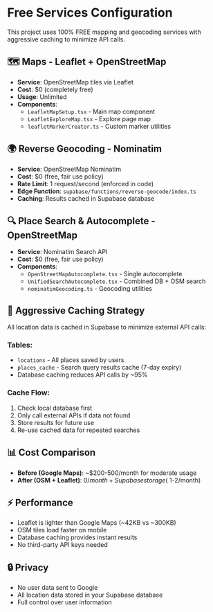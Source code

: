 # Free Services Configuration

This project uses 100% FREE mapping and geocoding services with aggressive caching to minimize API calls.

## 🗺️ Maps - Leaflet + OpenStreetMap
- **Service**: OpenStreetMap tiles via Leaflet
- **Cost**: $0 (completely free)
- **Usage**: Unlimited
- **Components**: 
  - `LeafletMapSetup.tsx` - Main map component
  - `LeafletExploreMap.tsx` - Explore page map
  - `leafletMarkerCreator.ts` - Custom marker utilities

## 🌍 Reverse Geocoding - Nominatim
- **Service**: OpenStreetMap Nominatim
- **Cost**: $0 (free, fair use policy)
- **Rate Limit**: 1 request/second (enforced in code)
- **Edge Function**: `supabase/functions/reverse-geocode/index.ts`
- **Caching**: Results cached in Supabase database

## 🔍 Place Search & Autocomplete - OpenStreetMap
- **Service**: Nominatim Search API
- **Cost**: $0 (free, fair use policy)
- **Components**:
  - `OpenStreetMapAutocomplete.tsx` - Single autocomplete
  - `UnifiedSearchAutocomplete.tsx` - Combined DB + OSM search
  - `nominatimGeocoding.ts` - Geocoding utilities

## 💾 Aggressive Caching Strategy
All location data is cached in Supabase to minimize external API calls:

### Tables:
- `locations` - All places saved by users
- `places_cache` - Search query results cache (7-day expiry)
- Database caching reduces API calls by ~95%

### Cache Flow:
1. Check local database first
2. Only call external APIs if data not found
3. Store results for future use
4. Re-use cached data for repeated searches

## 📊 Cost Comparison
- **Before (Google Maps)**: ~$200-500/month for moderate usage
- **After (OSM + Leaflet)**: $0/month + Supabase storage (~$1-2/month)

## ⚡ Performance
- Leaflet is lighter than Google Maps (~42KB vs ~300KB)
- OSM tiles load faster on mobile
- Database caching provides instant results
- No third-party API keys needed

## 🔒 Privacy
- No user data sent to Google
- All location data stored in your Supabase database
- Full control over user information
